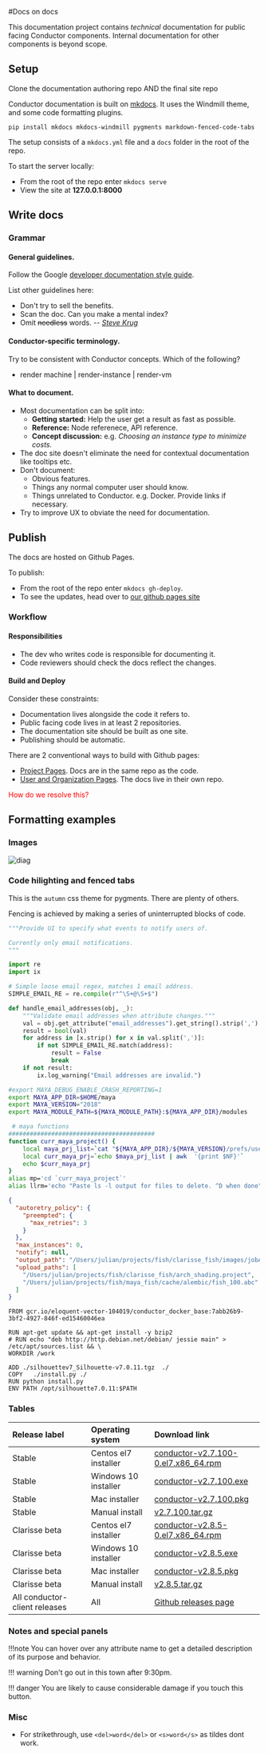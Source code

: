 #Docs on docs

This documentation project contains _technical_ documentation for public facing Conductor components. Internal documentation for other components is beyond scope.

## Setup

Clone the documentation authoring repo AND the final site repo



Conductor documentation is built on [mkdocs][2].
It uses the Windmill theme, and some code formatting plugins.

`pip install mkdocs mkdocs-windmill pygments markdown-fenced-code-tabs`

The setup consists of a `mkdocs.yml` file and a `docs` folder in the root of the repo.

To start the server locally:

* From the root of the repo enter `mkdocs serve`
* View the site at **127.0.0.1:8000**




## Write docs

### Grammar

#### General guidelines.

Follow the Google [developer documentation style guide][3].

List other guidelines here:

  * Don't try to sell the benefits.
  * Scan the doc. Can you make a mental index? 
  * Omit <del>needless</del> words. -- <cite>[Steve Krug][1]</cite>

#### Conductor-specific terminology.

Try to be consistent with Conductor concepts. Which of the following?

* render machine | render-instance | render-vm 

#### What to document.

* Most documentation can be split into: 
    - **Getting started:** Help the user get a result as fast as possible.
    - **Reference:** Node referenece, API reference.
    - **Concept discussion:** e.g. _Choosing an instance type to minimize costs._ 
* The doc site doesn't eliminate the need for contextual documentation like tooltips etc.
* Don't document:
    * Obvious features.
    * Things any normal computer user should know.
    * Things unrelated to Conductor. e.g. Docker. Provide links if necessary.
* Try to improve UX to obviate the need for documentation. 

 
## Publish

The docs are hosted on Github Pages. 

To publish:

* From the root of the repo enter `mkdocs gh-deploy`. 
* To see the updates, head over to [our github pages site][4]



### Workflow

#### Responsibilities

* The dev who writes code is responsible for documenting it.
* Code reviewers should check the docs reflect the changes.

#### Build and Deploy

Consider these constraints:

* Documentation lives alongside the code it refers to.
* Public facing code lives in at least 2 repositories.
* The documentation site should be built as one site.
* Publishing should be automatic.

There are 2 conventional ways to build with Github pages:

* [Project Pages][5]. Docs are in the same repo as the code.
* [User and Organization Pages][6]. The docs live in their own repo.

 <span style="color:red">How do we resolve this?</span>

## Formatting examples

### Images 


![diag][diag]
 

### Code hilighting and fenced tabs 

This is the `autumn` css theme for pygments. There are plenty of others.

Fencing is achieved by making a series of uninterrupted blocks of code.


```python
"""Provide UI to specify what events to notify users of.

Currently only email notifications.
"""

import re
import ix

# Simple loose email regex, matches 1 email address.
SIMPLE_EMAIL_RE = re.compile(r"^\S+@\S+$")

def handle_email_addresses(obj, _):
    """Validate email addresses when attribute changes."""
    val = obj.get_attribute("email_addresses").get_string().strip(',').strip()
    result = bool(val)
    for address in [x.strip() for x in val.split(',')]:
        if not SIMPLE_EMAIL_RE.match(address):
            result = False
            break
    if not result:
        ix.log_warning("Email addresses are invalid.")

```

```bash
#export MAYA_DEBUG_ENABLE_CRASH_REPORTING=1
export MAYA_APP_DIR=$HOME/maya
export MAYA_VERSION="2018"
export MAYA_MODULE_PATH=${MAYA_MODULE_PATH}:${MAYA_APP_DIR}/modules

 # maya functions
#########################################
function curr_maya_project() {
    local maya_prj_list=`cat "${MAYA_APP_DIR}/${MAYA_VERSION}/prefs/userPrefs.mel" | grep RecentProjectsList |sed "s/\"//g"`
    local curr_maya_prj=`echo $maya_prj_list | awk  '{print $NF}'` 
    echo $curr_maya_prj
}
alias mp='cd `curr_maya_project`'
alias llrm='echo "Paste ls -l output for files to delete. ^D when done"; \rm -rf `awk '\''{print $9}'\''`' # remove by pasting from long list output
```

```json
{
  "autoretry_policy": {
    "preempted": {
      "max_retries": 3
    }
  },
  "max_instances": 0,
  "notify": null,
  "output_path": "/Users/julian/projects/fish/clarisse_fish/images/jobA",
  "upload_paths": [
    "/Users/julian/projects/fish/clarisse_fish/arch_shading.project",
    "/Users/julian/projects/fish/maya_fish/cache/alembic/fish_100.abc"
  ]
}
```

```docker
FROM gcr.io/eloquent-vector-104019/conductor_docker_base:7abb26b9-3bf2-4927-846f-ed15460046ea

RUN apt-get update && apt-get install -y bzip2
# RUN echo "deb http://http.debian.net/debian/ jessie main" >   /etc/apt/sources.list && \
WORKDIR /work

ADD ./silhouettev7_Silhouette-v7.0.11.tgz  ./
COPY   ./install.py ./
RUN python install.py
ENV PATH /opt/silhouette7.0.11:$PATH
```
 


### Tables


|Release label  |  Operating system| Download link | 
|:------------|:-------------|:-------------|
|Stable |Centos el7 installer|  [conductor-v2.7.100-0.el7.x86_64.rpm](https://github.com/AtomicConductor/conductor_client/releases/download/v2.7.100/conductor-v2.7.100-0.el7.x86_64.rpm) |
|Stable |Windows 10 installer|  [conductor-v2.7.100.exe](https://github.com/AtomicConductor/conductor_client/releases/download/v2.7.100/conductor-v2.7.100.exe) |
|Stable |Mac installer|  [conductor-v2.7.100.pkg](https://github.com/AtomicConductor/conductor_client/releases/download/v2.7.100/conductor-v2.7.100.pkg) |
|Stable |Manual install|  [v2.7.100.tar.gz](https://github.com/AtomicConductor/conductor_client/archive/v2.7.100.tar.gz) |
|Clarisse beta |Centos el7 installer|  [conductor-v2.8.5-0.el7.x86_64.rpm](https://github.com/AtomicConductor/conductor_client/releases/download/v2.8.5/conductor-v2.8.5-0.el7.x86_64.rpm) |
|Clarisse beta |Windows 10 installer|  [conductor-v2.8.5.exe](https://github.com/AtomicConductor/conductor_client/releases/download/v2.8.5/conductor-v2.8.5.exe) |
|Clarisse beta |Mac installer|  [conductor-v2.8.5.pkg](https://github.com/AtomicConductor/conductor_client/releases/download/v2.8.5/conductor-v2.8.5.pkg) |
|Clarisse beta |Manual install|  [v2.8.5.tar.gz](https://github.com/AtomicConductor/conductor_client/archive/v2.8.5.tar.gz) |
|All conductor-client releases|All|  [Github releases page](https://github.com/AtomicConductor/conductor_client/releases) |


### Notes and special panels

!!!note
    You can hover over any attribute name to get a detailed description of its purpose and behavior.

!!! warning
    Don't go out in this town after 9:30pm.

!!! danger
    You are likely to cause considerable damage if you touch this button.

 
### Misc

* For strikethrough, use `<del>word</del>` or `<s>word</s>` as tildes dont work.
 

[1]:https://www.amazon.com/Dont-Make-Think-Revisited-Usability/dp/0321965515/ref=dp_ob_title_bk
[2]:https://www.mkdocs.org/
[3]:https://developers.google.com/style/highlights
[4]:https://atomicconductor.github.io/conductor_client/
[5]:https://help.github.com/articles/user-organization-and-project-pages/#project-pages-sites
[6]:https://help.github.com/articles/user-organization-and-project-pages/#user-and-organization-pages-sites

[diag]: image/diag.png
